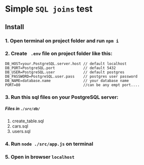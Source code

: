 # Simple  `SQL joins` test
## Install
### 1. Open terminal on project folder and run `npm i`

### 2. Create ` .env` file on project folder like this:
    DB_HOST=your.PostgreSQL.server.host // default localhost
    DB_PORT=PostgreSQL.port             // default 5432
    DB_USER=PostgreSQL.user             // default postgres
    DB_PASSWORD=PostgreSQL.user.pass    // postgres user password 
    DB_NAME=database.name               // your database name
    PORT=80                             //can be any empt port....
### 3. Run this sql files on your PostgreSQL server:
##### Files in `./src/db/`
1. create_table.sql
2. cars.sql
3. users.sql

### 4. Run `node ./src/app.js` on terminal
### 5. Open in browser `localhost`
